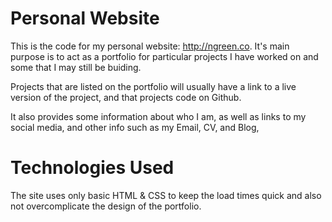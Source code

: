 # Personal Website

This is the code for my personal website: http://ngreen.co.
It's main purpose is to act as a portfolio for particular projects I have worked
on and some that I may still be buiding. 

Projects that are listed on the portfolio
will usually have a link to a live version of the project, and that projects
code on Github.

It also provides some information about who I am, as well as links to my 
social media, and other info such as my Email, CV, and Blog, 


# Technologies Used

The site uses only basic HTML & CSS to keep the load times quick and also not
overcomplicate the design of the portfolio.
